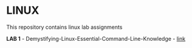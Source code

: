 # LINUX

This repository contains linux lab assignments

**LAB 1** - Demystifying-Linux-Essential-Command-Line-Knowledge - [link](https://github.com/ANSHUK26/LINUX/blob/main/Demystifying-Linux-Essential-Command-Line-Knowledge.pdf)
